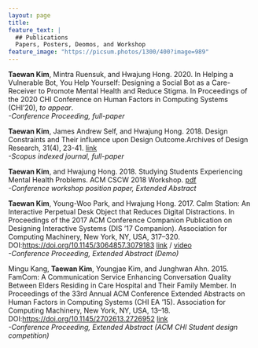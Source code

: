 ```yaml
---
layout: page
title: 
feature_text: |
  ## Publications
  Papers, Posters, Deomos, and Workshop
feature_image: "https://picsum.photos/1300/400?image=989"
---
```

<b>Taewan Kim</b>, Mintra Ruensuk, and Hwajung Hong. 2020. In Helping a Vulnerable Bot, You Help Yourself: Designing a Social Bot as a Care-Receiver to Promote Mental Health and Reduce Stigma. In Proceedings of the 2020 CHI Conference on Human Factors in Computing Systems (CHI’20), <i>to appear</i>.<br><i>-Conference Proceeding, full-paper</i>

<b>Taewan Kim</b>, James Andrew Self, and Hwajung Hong. 2018. Design Constraints and Their influence upon Design Outcome.Archives of Design Research, 31(4), 23-41. <a href="https://doi.org/10.15187/adr.2018.11.31.4.23" target="_blank">link</a>
<br><i>-Scopus indexed journal, full-paper</i> 

<b>Taewan Kim</b>, and Hwajung Hong. 2018. Studying Students Experiencing Mental Health Problems. ACM CSCW 2018 Workshop. <a href="https://drive.google.com/open?id=1CHSTtNAiKYv0aA1ikpc4owbm_e_h2TzS" target="_blank">pdf</a> 
<br><i>-Conference workshop position paper, Extended Abstract</i> 

<b>Taewan Kim</b>, Young-Woo Park, and Hwajung Hong. 2017. Calm Station: An Interactive Perpetual Desk Object that Reduces Digital Distractions. In Proceedings of the 2017 ACM Conference Companion Publication on Designing Interactive Systems (DIS ’17 Companion). Association for Computing Machinery, New York, NY, USA, 317–320. DOI:https://doi.org/10.1145/3064857.3079183 <a href="https://doi.org/10.1145/3064857.3079183" target="_blank">link</a> / <a href="https://youtu.be/gCBQhNUlmzo" target="_blank">video</a>
<br><i>-Conference Proceeding, Extended Abstract (Demo)</i> 
 
Mingu Kang, <b>Taewan Kim</b>, Youngjae Kim, and Junghwan Ahn. 2015. FamCom: A Communication Service Enhancing Conversation Quality Between Elders Residing in Care Hospital and Their Family Member. In Proceedings of the 33rd Annual ACM Conference Extended Abstracts on Human Factors in Computing Systems (CHI EA ’15). Association for Computing Machinery, New York, NY, USA, 13–18. DOI:https://doi.org/10.1145/2702613.2726952 <a href="https://doi.org/10.1145/2702613.2726952" target="_blank">link</a>
<br><i>-Conference Proceeding, Extended Abstract (ACM CHI Student design competition)</i> 
